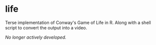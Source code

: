 # life

Terse implementation of Conway's Game of Life in R.
Along with a shell script to convert the output into a video.

*No longer actively developed.*

